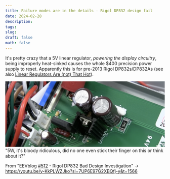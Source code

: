 ```yaml
---
title: Failure modes are in the details - Rigol DP832 design fail
date: 2024-02-28
description: 
tags: 
slug: 
draft: false
math: false
---
```


It's pretty crazy that a 5V linear regulator, _powering the display circuitry_, being improperly heat-sinked causes the whole $400 precision power supply to reset. Apparently this is for pre-2013 Rigol DP832s/DP832As (see also [Linear Regulators Are (not) That Hot](Linear%20Regulators%20Are%20(not)%20That%20Hot.md)).

![](attachments/Screenshot%202024-02-28%20at%206.17.39%20PM.png)
"5W, it's bloody ridiculous, did no one even stick their finger on this or think about it?"

From "EEVblog [#512](https://www.youtube.com/hashtag/512) - Rigol DP832 Bad Design Investigation" →  https://youtu.be/y-KkPLWZJko?si=7UP6E97G2XBQfj-y&t=1566
